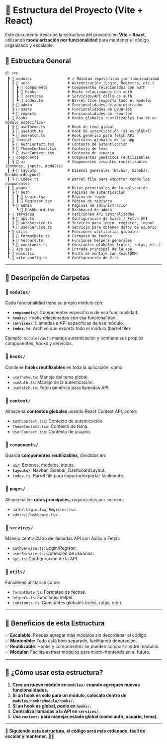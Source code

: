 # 📁 Estructura del Proyecto (Vite + React)

Este documento describe la estructura del proyecto en **Vite + React**, utilizando **modularización por funcionalidad** para mantener el código organizado y escalable.

## 📂 Estructura General

```
📦 src
 ┣ 📂 modules                # 🔥 Módulos específicos por funcionalidad
 ┃ ┣ 📂 auth                 # Autenticación (Login, Registro, etc.)
 ┃ ┃ ┣ 📂 components         # Componentes relacionados con auth
 ┃ ┃ ┣ 📂 hooks              # Hooks relacionados con auth
 ┃ ┃ ┣ 📂 services           # Servicios/API calls de auth
 ┃ ┃ ┗ 📜 index.ts           # Barrel file (exporta todo el módulo)
 ┃ ┣ 📂 admin                # Funcionalidades de administrador
 ┃ ┣ 📂 users                # Funcionalidades de usuarios
 ┃ ┗ 📂 reports              # Funcionalidades de reportes
 ┣ 📂 hooks                  # Hooks globales reutilizables (no de un módulo específico)
 ┃ ┣ 📜 useTheme.ts          # Hook de tema global
 ┃ ┣ 📜 useAuth.ts           # Hook de autenticación (si es global)
 ┃ ┗ 📜 useFetch.ts          # Hook genérico para fetch API
 ┣ 📂 context                # Contextos globales de la app
 ┃ ┣ 📜 AuthContext.tsx      # Contexto de autenticación
 ┃ ┣ 📜 ThemeContext.tsx     # Contexto de tema
 ┃ ┗ 📜 UserContext.tsx      # Contexto de usuario
 ┣ 📂 components             # Componentes genéricos reutilizables
 ┃ ┣ 📂 ui                   # Componentes visuales reutilizables (botones, inputs, modales)
 ┃ ┣ 📂 layouts              # Diseños generales (Navbar, Sidebar, DashboardLayout)
 ┃ ┗ 📜 index.ts             # Barrel file para exportar todos los componentes
 ┣ 📂 pages                  # Rutas principales de la aplicación
 ┃ ┣ 📂 auth                 # Páginas de autenticación
 ┃ ┃ ┣ 📜 Login.tsx          # Página de login
 ┃ ┃ ┣ 📜 Register.tsx       # Página de registro
 ┃ ┗ 📂 admin                # Páginas de administración
 ┃   ┗ 📜 Dashboard.tsx      # Dashboard de admin
 ┣ 📂 services               # Peticiones API centralizadas
 ┃ ┣ 📜 api.ts               # Configuración de Axios / Fetch API
 ┃ ┣ 📜 authService.ts       # Servicio para login, register, logout
 ┃ ┗ 📜 userService.ts       # Servicio para obtener datos de usuario
 ┣ 📂 utils                  # Funciones utilitarias globales
 ┃ ┣ 📜 formatDate.ts        # Formateo de fechas
 ┃ ┣ 📜 helpers.ts           # Funciones helpers generales
 ┃ ┗ 📜 constants.ts         # Constantes globales (roles, rutas, etc.)
 ┣ 📜 App.tsx                # Entrada principal de la app
 ┣ 📜 main.tsx               # Punto de montaje con ReactDOM
 ┗ 📜 vite.config.ts         # Configuración de Vite
```

---

## 📌 Descripción de Carpetas

### 📂 `modules/`

Cada funcionalidad tiene su propio módulo con:

- **`components/`**: Componentes específicos de esa funcionalidad.
- **`hooks/`**: Hooks relacionados con esa funcionalidad.
- **`services/`**: Llamadas a API específicas de ese módulo.
- **`index.ts`**: Archivo que exporta todo el módulo (barrel file).

Ejemplo: `modules/auth` maneja autenticación y contiene sus propios componentes, hooks y servicios.

### 📂 `hooks/`

Contiene **hooks reutilizables** en toda la aplicación, como:

- `useTheme.ts`: Manejo del tema global.
- `useAuth.ts`: Manejo de la autenticación.
- `useFetch.ts`: Fetch genérico para llamadas API.

### 📂 `context/`

Almacena **contextos globales** usando React Context API, como:

- `AuthContext.tsx`: Contexto de autenticación.
- `ThemeContext.tsx`: Contexto de tema.
- `UserContext.tsx`: Contexto de usuario.

### 📂 `components/`

Guarda **componentes reutilizables**, divididos en:

- **`ui/`**: Botones, modales, inputs.
- **`layouts/`**: Navbar, Sidebar, DashboardLayout.
- `index.ts`: Barrel file para importar/exportar fácilmente.

### 📂 `pages/`

Almacena las **rutas principales**, organizadas por sección:

- `auth/`: `Login.tsx`, `Register.tsx`.
- `admin/`: `Dashboard.tsx`.

### 📂 `services/`

Manejo centralizado de llamadas API con Axios o Fetch:

- `authService.ts`: Login/Register.
- `userService.ts`: Obtención de usuarios.
- `api.ts`: Configuración de la API.

### 📂 `utils/`

Funciones utilitarias como:

- `formatDate.ts`: Formateo de fechas.
- `helpers.ts`: Funciones helper.
- `constants.ts`: Constantes globales (roles, rutas, etc.).

---

## 🎯 Beneficios de esta Estructura

✅ **Escalable**: Puedes agregar más módulos sin desordenar el código.  
✅ **Mantenible**: Todo está bien separado, facilitando depuración.  
✅ **Reutilizable**: Hooks y componentes se pueden compartir entre módulos.  
✅ **Modular**: Facilita extraer módulos para micro-frontends en el futuro.

---

## 🚀 ¿Cómo usar esta estructura?

1. **Crea un nuevo módulo en `modules/` cuando agregues nuevas funcionalidades.**
2. **Si un hook es solo para un módulo, colócalo dentro de `modules/nombreModulo/hooks/`.**
3. **Si un hook es global, ponlo en `hooks/`.**
4. **Centraliza llamadas a la API en `services/`.**
5. **Usa `context/` para manejar estado global (como auth, usuario, tema).**

---

📌 **Siguiendo esta estructura, el código será más ordenado, fácil de escalar y mantener.** 🚀🔥
